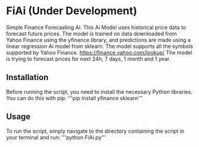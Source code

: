 # FiAi (Under Development)
Simple Finance Forecasting Ai. This Ai Model uses historical price data to forecast future prices. The model is trained on data downloaded from Yahoo Finance using the yfinance library, and predictions are made using a linear regression Ai model from sklearn. The model supports all the symbols supported by Yahoo Finance. https://finance.yahoo.com/lookup/
The model is trying to forecast prices for next 24h, 7 days, 1 month and 1 year.




## Installation

Before running the script, you need to install the necessary Python libraries. You can do this with pip:
'''pip install yfinance sklearn'''

## Usage
To run the script, simply navigate to the directory containing the script in your terminal and run:
'''python FiAi.py'''



